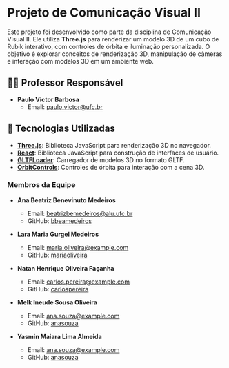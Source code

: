 # Projeto de Comunicação Visual II

Este projeto foi desenvolvido como parte da disciplina de Comunicação Visual II. Ele utiliza **Three.js** para renderizar um modelo 3D de um cubo de Rubik interativo, com controles de órbita e iluminação personalizada. O objetivo é explorar conceitos de renderização 3D, manipulação de câmeras e interação com modelos 3D em um ambiente web.

## 👨‍🏫 Professor Responsável

- **Paulo Victor Barbosa**
    - Email: paulo.victor@ufc.br

## 🚀 Tecnologias Utilizadas

- **[Three.js](https://threejs.org/)**: Biblioteca JavaScript para renderização 3D no navegador.
- **[React](https://reactjs.org/)**: Biblioteca JavaScript para construção de interfaces de usuário.
- **[GLTFLoader](https://threejs.org/docs/#examples/en/loaders/GLTFLoader)**: Carregador de modelos 3D no formato GLTF.
- **[OrbitControls](https://threejs.org/docs/#examples/en/controls/OrbitControls)**: Controles de órbita para interação com a cena 3D.


### Membros da Equipe

- **Ana Beatriz Benevinuto Medeiros**
    - Email: beatrizbemedeiros@alu.ufc.br
    - GitHub: [bbeamedeiros](https://github.com/bbeamedeiros)

- **Lara Maria Gurgel Medeiros**
    - Email: maria.oliveira@example.com
    - GitHub: [mariaoliveira](https://github.com/mariaoliveira)

- **Natan Henrique Oliveira Façanha**
    - Email: carlos.pereira@example.com
    - GitHub: [carlospereira](https://github.com/carlospereira)

- **Melk Ineude Sousa Oliveira**
    - Email: ana.souza@example.com
    - GitHub: [anasouza](https://github.com/anasouza)

- **Yasmin Maiara Lima Almeida**
    - Email: ana.souza@example.com
    - GitHub: [anasouza](https://github.com/anasouza)